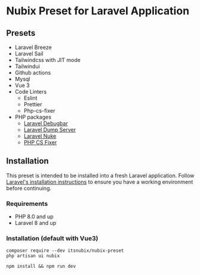 # Nubix Preset for Laravel Application

## Presets
* Laravel Breeze
* Laravel Sail
* Tailwindcss with JIT mode
* Tailwindui
* Github actions
* Mysql
* Vue 3
* Code Linters
    * Eslint
    * Prettier
    * Php-cs-fixer
* PHP packages
    * [Laravel Debugbar](https://github.com/barryvdh/laravel-debugbar)
    * [Laravel Dump Server](https://github.com/beyondcode/laravel-dump-server)
    * [Laravel Nuke](https://github.com/itsnubix/laravel-nuke)
    * [PHP CS Fixer](https://github.com/FriendsOfPHP/PHP-CS-Fixer)
    
## Installation
This preset is intended to be installed into a fresh Laravel application. 
Follow [Laravel's installation instructions](https://laravel.com/docs/8.x/installation) to ensure you have a working environment before continuing.

### Requirements
* PHP 8.0 and up
* Laravel 8 and up

### Installation (default with Vue3)
```shell
composer require --dev itsnubix/nubix-preset
php artisan ui nubix

npm install && npm run dev
```

